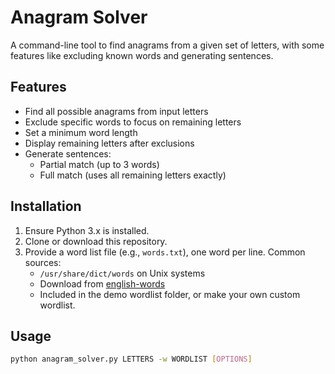 # Anagram Solver

A command-line tool to find anagrams from a given set of letters, with some features like excluding known words and generating sentences.

## Features
- Find all possible anagrams from input letters
- Exclude specific words to focus on remaining letters
- Set a minimum word length
- Display remaining letters after exclusions
- Generate sentences:
  - Partial match (up to 3 words)
  - Full match (uses all remaining letters exactly)

## Installation
1. Ensure Python 3.x is installed.
2. Clone or download this repository.
3. Provide a word list file (e.g., `words.txt`), one word per line. Common sources:
   - `/usr/share/dict/words` on Unix systems
   - Download from [english-words](https://github.com/dwyl/english-words)
   - Included in the demo wordlist folder, or make your own custom wordlist.

## Usage
```bash
python anagram_solver.py LETTERS -w WORDLIST [OPTIONS]
